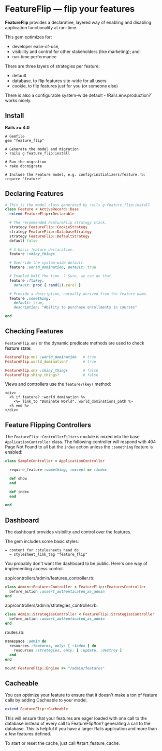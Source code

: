 FeatureFlip &mdash; flip your features
================

**FeatureFlip** provides a declarative, layered way of enabling and disabling application functionality at run-time.

This gem optimizes for:

* developer ease-of-use,
* visibility and control for other stakeholders (like marketing); and
* run-time performance

There are three layers of strategies per feature:

* default
* database, to flip features site-wide for all users
* cookie, to flip features just for you (or someone else)

There is also a configurable system-wide default - !Rails.env.production?` works nicely.


Install
-------

**Rails >= 4.0**

    # Gemfile
    gem "feature_flip"
    
    # Generate the model and migration
    > rails g feature_flip:install
    
    # Run the migration
    > rake db:migrate

    # Include the Feature model, e.g. config/initializers/feature.rb:
    require 'feature'

Declaring Features
------------------

```ruby
# This is the model class generated by rails g feature_flip:install
class Feature < ActiveRecord::Base
  extend FeatureFlip::Declarable

  # The recommended FeatureFlip strategy stack.
  strategy FeatureFlip::CookieStrategy
  strategy FeatureFlip::DatabaseStrategy
  strategy FeatureFlip::DefaultStrategy
  default false

  # A basic feature declaration.
  feature :shiny_things

  # Override the system-wide default.
  feature :world_domination, default: true

  # Enabled half the time..? Sure, we can do that.
  feature :flakey,
    default: proc { rand(2).zero? }

  # Provide a description, normally derived from the feature name.
  feature :something,
    default: true,
    description: "Ability to purchase enrollments in courses"

end
```


Checking Features
-----------------

`FeatureFlip.on?` or the dynamic predicate methods are used to check feature state:

```ruby
FeatureFlip.on? :world_domination   # true
FeatureFlip.world_domination?       # true

FeatureFlip.on? :shiny_things       # false
FeatureFlip.shiny_things?           # false
```

Views and controllers use the `feature?(key)` method:

```erb
<div>
  <% if feature? :world_domination %>
    <%= link_to "Dominate World", world_dominations_path %>
  <% end %>
</div>
```


Feature Flipping Controllers
----------------------------

The `FeatureFlip::ControllerFilters` module is mixed into the base `ApplicationController` class.  The following controller will respond with 404 Page Not Found to all but the `index` action unless the `:something` feature is enabled:

```ruby
class SampleController < ApplicationController

  require_feature :something, :except => :index

  def show
  end

  def index
  end

end
```

Dashboard
---------

The dashboard provides visibility and control over the features.

The gem includes some basic styles:

```haml
= content_for :stylesheets_head do
  = stylesheet_link_tag "feature_flip"
```

You probably don't want the dashboard to be public.  Here's one way of implementing access control.

app/controllers/admin/features_controller.rb:

```ruby
class Admin::FeaturesController < FeatureFlip::FeaturesController
  before_action :assert_authenticated_as_admin
end
```

app/controllers/admin/strategies_controller.rb:

```ruby
class Admin::StrategiesController < FeatureFlip::StrategiesController
  before_action :assert_authenticated_as_admin
end
```

routes.rb:

```ruby
namespace :admin do
  resources :features, only: [ :index ] do
    resources :strategies, only: [ :update, :destroy ]
  end
end

mount FeatureFlip::Engine => "/admin/features"
```

Cacheable
---------

You can optimize your feature to ensure that it doesn't make a ton of feature
calls by adding Cacheable to your model.
```ruby
extend FeatureFlip::Cacheable
```

This will ensure that your features are eager loaded with one call to the database 
instead of every call to FeatureFlip#on? generating a call to the database.  This is
helpful if you have a larger Rails application and more than a few features
defined.

To start or reset the cache, just call #start_feature_cache.
